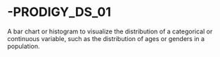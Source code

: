 # -PRODIGY_DS_01
A bar chart or histogram to visualize the distribution of a categorical or continuous variable, such as the distribution of ages or genders in a population.
